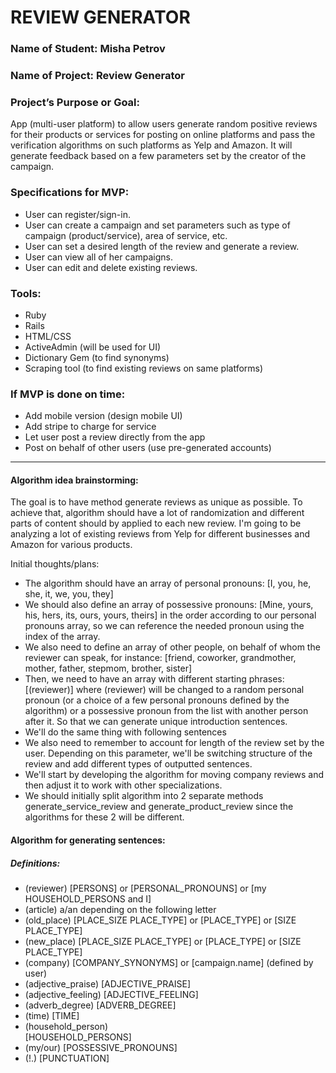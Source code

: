 # REVIEW GENERATOR

### Name of Student: Misha Petrov

### Name of Project: Review Generator

### Project’s Purpose or Goal:

App (multi-user platform) to allow users generate random positive reviews for their products or services for posting on online platforms and pass the verification algorithms on such platforms as Yelp and Amazon. It will generate feedback based on a few parameters set by the creator of the campaign.

### Specifications for MVP:

* User can register/sign-in.
* User can create a campaign and set parameters such as type of campaign (product/service), area of service, etc.
* User can set a desired length of the review and generate a review.
* User can view all of her campaigns.
* User can edit and delete existing reviews.

### Tools:

* Ruby
* Rails
* HTML/CSS
* ActiveAdmin (will be used for UI)
* Dictionary Gem (to find synonyms)
* Scraping tool (to find existing reviews on same platforms)

### If MVP is done on time:

* Add mobile version (design mobile UI)
* Add stripe to charge for service
* Let user post a review directly from the app
* Post on behalf of other users (use pre-generated accounts)

**************************************************************

#### Algorithm idea brainstorming:

The goal is to have method generate reviews as unique as possible. To achieve that, algorithm should have a lot of randomization and different parts of content should by applied to each new review.
I'm going to be analyzing a lot of existing reviews from Yelp for different businesses and Amazon for various products.

Initial thoughts/plans:

* The algorithm should have an array of personal pronouns: [I, you, he, she, it, we, you, they]
* We should also define an array of possessive pronouns: [Mine, yours, his, hers, its, ours, yours, theirs] in the order according to our personal pronouns array, so we can reference the needed pronoun using the index of the array.
* We also need to define an array of other people, on behalf of whom the reviewer can speak, for instance: [friend, coworker, grandmother, mother, father, stepmom, brother, sister]
* Then, we need to have an array with different starting phrases: [(reviewer)] where (reviewer) will be changed to a random personal pronoun (or a choice of a few personal pronouns defined by the algorithm) or a possessive pronoun from the list with another person after it. So that we can generate unique introduction sentences.
* We'll do the same thing with following sentences
* We also need to remember to account for length of the review set by the user. Depending on this parameter, we'll be switching structure of the review and add different types of outputted sentences.
* We'll start by developing the algorithm for moving company reviews and then adjust it to work with other specializations.
* We should initially split algorithm into 2 separate methods generate_service_review and generate_product_review since the algorithms for these 2 will be different.

#### Algorithm for generating sentences:

##### Definitions:

* (reviewer)
  [PERSONS] or [PERSONAL_PRONOUNS] or [my HOUSEHOLD_PERSONS and I]
* (article)
  a/an depending on the following letter
* (old_place)
  [PLACE_SIZE PLACE_TYPE] or [PLACE_TYPE] or [SIZE PLACE_TYPE]
* (new_place)
  [PLACE_SIZE PLACE_TYPE] or [PLACE_TYPE] or [SIZE PLACE_TYPE]
* (company)
  [COMPANY_SYNONYMS] or [campaign.name] (defined by user)
* (adjective_praise)
  [ADJECTIVE_PRAISE]
* (adjective_feeling)
  [ADJECTIVE_FEELING]
* (adverb_degree)
  [ADVERB_DEGREE]
* (time)
  [TIME]
* (household_person)  
  [HOUSEHOLD_PERSONS]
* (my/our)
  [POSSESSIVE_PRONOUNS]
* (!.)
  [PUNCTUATION]
